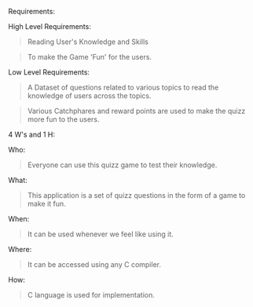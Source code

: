 
Requirements:

High Level Requirements:

> Reading User's Knowledge and Skills

> To make the Game 'Fun' for the users.

Low Level Requirements:

> A Dataset of questions related to various topics to read the knowledge of users across the topics.

> Various Catchphares and reward points are used to make the quizz more fun to the users. 







4 W's and 1 H:

Who:

> Everyone can use this quizz game to test their knowledge.

What:

> This application is a set of quizz questions in the form of a game to make it fun.

When:

> It can be used whenever we feel like using it.

Where:

> It can be accessed using any C compiler.

How:

> C language is used for implementation.


